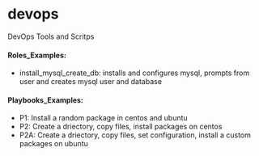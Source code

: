 # devops
DevOps Tools and Scritps

#### Roles_Examples:
- install_mysql_create_db: installs and configures mysql, prompts from user and creates mysql user and database

#### Playbooks_Examples:
- P1: Install a random package in centos and ubuntu
- P2: Create a driectory, copy files, install packages on centos
- P2A: Create a driectory, copy files, set configuration, install a custom packages on ubuntu
